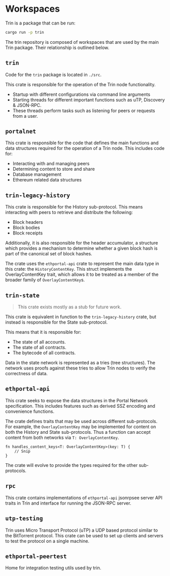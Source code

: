# Workspaces

Trin is a package that can be run:
```sh
cargo run -p trin
```

The trin repository is composed of workspaces that are used by the main Trin package.
Their relationship is outlined below.

## `trin`

Code for the `trin` package is located in `./src`.

This crate is responsible for the operation of the Trin node functionality.

- Startup with different configurations via command line arguments
- Starting threads for different important functions such as uTP, Discovery & JSON-RPC.
- These threads perform tasks such as listening for peers or requests from a user.

## `portalnet`

This crate is responsible for the code that defines the main functions and data structures required for the operation of a Trin node. This includes code for:

- Interacting with and managing peers
- Determining content to store and share
- Database management
- Ethereum related data structures

## `trin-legacy-history`

This crate is responsible for the History sub-protocol. This means interacting with peers
to retrieve and distribute the following:
- Block headers
- Block bodies
- Block receipts

Additionally, it is also responsible for the header accumulator, a structure which provides a
mechanism to determine whether a given block hash is part of the canonical set of block hashes.

The crate uses the `ethportal-api` crate to represent the main data type in this crate: the
`HistoryContentKey`. This struct implements the OverlayContentKey trait, which allows it to
be treated as a member of the broader family of `OverlayContentKey`s.

## `trin-state`

> This crate exists mostly as a stub for future work.

This crate is equivalent in function to the `trin-legacy-history` crate, but instead is responsible
for the State sub-protocol.

This means that it is responsible for:
- The state of all accounts.
- The state of all contracts.
- The bytecode of all contracts.

Data in the state network is represented as a tries (tree structures). The network uses proofs
against these tries to allow Trin nodes to verify the correctness of data.

## `ethportal-api`

This crate seeks to expose the data structures in the Portal Network specification.
This includes features such as derived SSZ encoding and convenience functions.

The crate defines traits that may be used across different sub-protocols. For
example, the `OverlayContentKey` may be implemented for content on both the History and State
sub-protocols. Thus a function can accept content from both networks via `T: OverlayContentKey`.

```rs,no_run
fn handles_content_keys<T: OverlayContentKey>(key: T) {
    // Snip
}
```
The crate will evolve to provide the types required for the other sub-protocols.

## `rpc`

This crate contains implementations of `ethportal-api` jsonrpsee server API traits in Trin and interface for running the JSON-RPC server.

## `utp-testing`

Trin uses Micro Transport Protocol (uTP) a UDP based protocol similar to the BitTorrent protocol.
This crate can be used to set up clients and servers to test the protocol on a single machine.

## `ethportal-peertest`

Home for integration testing utils used by trin.
